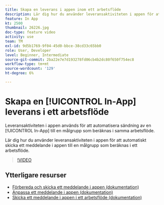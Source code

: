 ```yaml
---
title: Skapa en leverans i appen inom ett arbetsflöde
description: Lär dig hur du använder leveransaktiviteten i appen för att automatiskt skicka ett meddelande i appen till en målgrupp som beräknas i ett arbetsflöde.
feature: In App
kt: 2500
thumbnail: 26226.jpg
doc-type: feature video
activity: use
team: TM
exl-id: 9d5b1769-9f04-45d0-bbce-38cd33c65bb0
role: User, Developer
level: Beginner, Intermediate
source-git-commit: 2ba22e7e7d193278fd06cb4b2dc80f650f754ec8
workflow-type: tm+mt
source-wordcount: '129'
ht-degree: 6%

---
```


# Skapa en [!UICONTROL In-App] leverans i ett arbetsflöde

Leveransaktiviteten i appen används för att automatisera sändning av en [!UICONTROL In-App] till en målgrupp som beräknas i samma arbetsflöde.

Lär dig hur du använder leveransaktiviteten i appen för att automatiskt skicka ett meddelande i appen till en målgrupp som beräknas i ett arbetsflöde.

>[!VIDEO](https://video.tv.adobe.com/v/26226?quality=12)

## Ytterligare resurser

* [Förbereda och skicka ett meddelande i appen (dokumentation)](https://experienceleague.adobe.com/docs/campaign-standard/using/communication-channels/in-app-messaging/preparing-and-sending-an-in-app-message.html?lang=en)
* [Anpassa ett meddelande i appen (dokumentation)](https://experienceleague.adobe.com/docs/campaign-standard/using/communication-channels/in-app-messaging/customizing-an-in-app-message.html?lang=en)
* [Skicka ett meddelande i appen i ett arbetsflöde (dokumentation)](https://experienceleague.adobe.com/docs/campaign-standard/using/managing-processes-and-data/channel-activities/in-app-delivery.html?lang=en)
